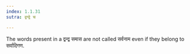 ```yaml
---
index: 1.1.31
sutra: द्वन्द्वे च

---
```

The words present in a द्वन्द्व समास are not called सर्वनाम even if they belong to सर्वादिगण.

